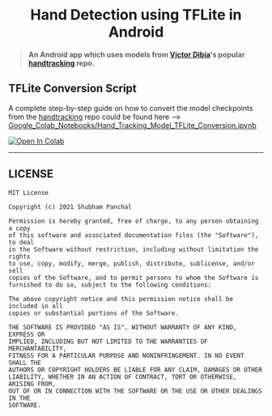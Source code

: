 <center><h1>Hand Detection using TFLite in Android</h1></center>

> **An Android app which uses models from [Victor Dibia](https://github.com/victordibia)'s 
> popular [handtracking](https://github.com/victordibia/handtracking) repo.**

## TFLite Conversion Script

A complete step-by-step guide on how to convert the model checkpoints from the 
[handtracking](https://github.com/victordibia/handtracking) repo could be 
found here --> [Google_Colab_Notebooks/Hand_Tracking_Model_TFLite_Conversion.ipynb](https://github.com/shubham0204/Google_Colab_Notebooks/blob/main/Hand_Tracking_Model_TFLite_Conversion.ipynb)

[![Open In Colab](https://colab.research.google.com/assets/colab-badge.svg)](https://colab.research.google.com/github/shubham0204/Google_Colab_Notebooks/blob/main/Hand_Tracking_Model_TFLite_Conversion.ipynb)

---

## LICENSE

```
MIT License

Copyright (c) 2021 Shubham Panchal

Permission is hereby granted, free of charge, to any person obtaining a copy
of this software and associated documentation files (the "Software"), to deal
in the Software without restriction, including without limitation the rights
to use, copy, modify, merge, publish, distribute, sublicense, and/or sell
copies of the Software, and to permit persons to whom the Software is
furnished to do so, subject to the following conditions:

The above copyright notice and this permission notice shall be included in all
copies or substantial portions of the Software.

THE SOFTWARE IS PROVIDED "AS IS", WITHOUT WARRANTY OF ANY KIND, EXPRESS OR
IMPLIED, INCLUDING BUT NOT LIMITED TO THE WARRANTIES OF MERCHANTABILITY,
FITNESS FOR A PARTICULAR PURPOSE AND NONINFRINGEMENT. IN NO EVENT SHALL THE
AUTHORS OR COPYRIGHT HOLDERS BE LIABLE FOR ANY CLAIM, DAMAGES OR OTHER
LIABILITY, WHETHER IN AN ACTION OF CONTRACT, TORT OR OTHERWISE, ARISING FROM,
OUT OF OR IN CONNECTION WITH THE SOFTWARE OR THE USE OR OTHER DEALINGS IN THE
SOFTWARE.
```

